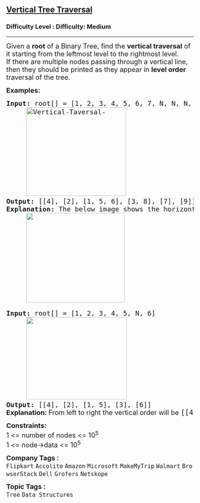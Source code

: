 <h2><a href="https://www.geeksforgeeks.org/problems/print-a-binary-tree-in-vertical-order/1">Vertical Tree Traversal</a></h2><h3>Difficulty Level : Difficulty: Medium</h3><hr><div class="problems_problem_content__Xm_eO"><p><span style="font-size: 18px;">Given a <strong>root</strong> of a Binary Tree, find the <strong>vertical traversal</strong> of it starting from the leftmost level to the rightmost level.<br>If there are multiple nodes passing through a vertical line, then they should be printed as they appear in <strong>level order</strong> traversal of the tree.</span></p>
<p><span style="font-size: 18px;"><strong>Examples:</strong></span></p>
<pre><span style="font-size: 18px;"><strong style="font-size: 18px;">Input: </strong><span style="font-size: 18px;">root[]</span><strong style="font-size: 18px;"> </strong><span style="font-size: 18px;">= [1, 2, 3, 4, 5, 6, 7, N, N, N, N, N, 8, N, 9]
     <img src="https://media.geeksforgeeks.org/wp-content/uploads/20241009173605620782/Vertical-Taversal-.webp" alt="Vertical-Taversal-" width="268" height="238">          
</span></span><span style="font-size: 18px;"><strong>Output: </strong>[[4], [2], [1, 5, 6], [3, 8], [7], [9]]
<strong>Explanation: </strong>The below image shows the horizontal distances used to print vertical traversal starting from the leftmost level to the rightmost level.<br>     <img src="https://media.geeksforgeeks.org/img-practice/prod/addEditProblem/887914/Web/Other/blobid1_1739369757.png" alt="" width="264" height="241"></span>
</pre>
<pre><span style="font-size: 18px;"><strong style="font-size: 18px;">Input: </strong><span style="font-size: 18px;">root[] = </span><span style="font-size: 18px;">[1, 2, 3, 4, 5, N, 6]</span>
     <img style="font-family: -apple-system, BlinkMacSystemFont, 'Segoe UI', Roboto, Oxygen, Ubuntu, Cantarell, 'Open Sans', 'Helvetica Neue', sans-serif;" src="https://media.geeksforgeeks.org/img-practice/prod/addEditProblem/887914/Web/Other/blobid1_1739361586.png" alt="" width="270" height="221">
<strong style="font-size: 18px;">Output: </strong><span style="font-size: 18px;">[[4], [2], [1, 5], [3], [6]]</span><strong style="font-size: 18px;"><br></strong></span><strong style="font-size: 18px; font-family: -apple-system, BlinkMacSystemFont, 'Segoe UI', Roboto, Oxygen, Ubuntu, Cantarell, 'Open Sans', 'Helvetica Neue', sans-serif;">Explanation: </strong><span style="font-size: 18px; font-family: -apple-system, BlinkMacSystemFont, 'Segoe UI', Roboto, Oxygen, Ubuntu, Cantarell, 'Open Sans', 'Helvetica Neue', sans-serif;">From left to right the vertical order will be </span><span style="font-size: 14pt;">[[4], [2], [1, 5], [3], [6]]</span></pre>
<p><span style="font-size: 18px;"><strong>Constraints:</strong><br>1 &lt;= number of nodes &lt;= 10<sup>5<br></sup></span><span style="font-size: 18px;">1 &lt;= node-&gt;data &lt;= 10<sup>5</sup></span></p></div><p><span style=font-size:18px><strong>Company Tags : </strong><br><code>Flipkart</code>&nbsp;<code>Accolite</code>&nbsp;<code>Amazon</code>&nbsp;<code>Microsoft</code>&nbsp;<code>MakeMyTrip</code>&nbsp;<code>Walmart</code>&nbsp;<code>BrowserStack</code>&nbsp;<code>Dell</code>&nbsp;<code>Grofers</code>&nbsp;<code>Netskope</code>&nbsp;<br><p><span style=font-size:18px><strong>Topic Tags : </strong><br><code>Tree</code>&nbsp;<code>Data Structures</code>&nbsp;
